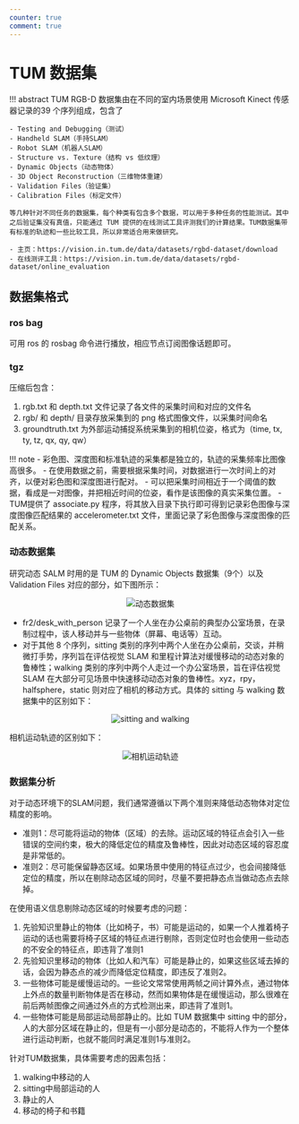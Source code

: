 ```yaml
---
counter: true
comment: true
---
```


# TUM 数据集

!!! abstract
    TUM RGB-D 数据集由在不同的室内场景使用 Microsoft Kinect 传感器记录的39 个序列组成，包含了 
    
    - Testing and Debugging（测试）
    - Handheld SLAM（手持SLAM）
    - Robot SLAM（机器人SLAM）
    - Structure vs. Texture（结构 vs 低纹理）
    - Dynamic Objects（动态物体）
    - 3D Object Reconstruction（三维物体重建）
    - Validation Files（验证集）
    - Calibration Files（标定文件）

    等几种针对不同任务的数据集，每个种类有包含多个数据，可以用于多种任务的性能测试。其中之后验证集没有真值，只能通过 TUM 提供的在线测试工具评测我们的计算结果。TUM数据集带有标准的轨迹和一些比较工具，所以非常适合用来做研究。

    - 主页：https://vision.in.tum.de/data/datasets/rgbd-dataset/download
    - 在线测评工具：https://vision.in.tum.de/data/datasets/rgbd-dataset/online_evaluation


## 数据集格式

### ros bag

可用 ros 的 rosbag 命令进行播放，相应节点订阅图像话题即可。

### tgz

压缩后包含：

1. rgb.txt 和 depth.txt 文件记录了各文件的采集时间和对应的文件名
2. rgb/ 和 depth/ 目录存放采集到的 png 格式图像文件，以采集时间命名
3. groundtruth.txt 为外部运动捕捉系统采集到的相机位姿，格式为（time, tx, ty, tz, qx, qy, qw）

!!! note
    - 彩色图、深度图和标准轨迹的采集都是独立的，轨迹的采集频率比图像高很多。
    - 在使用数据之前，需要根据采集时间，对数据进行一次时间上的对齐，以便对彩色图和深度图进行配对。
    - 可以把采集时间相近于一个阈值的数据，看成是一对图像，并把相近时间的位姿，看作是该图像的真实采集位置。
    - TUM提供了 associate.py 程序，将其放入目录下执行即可得到记录彩色图像与深度图像匹配结果的 accelerometer.txt 文件，里面记录了彩色图像与深度图像的匹配关系。

### 动态数据集

研究动态 SALM 时用的是 TUM 的 Dynamic Objects 数据集（9个）以及 Validation Files 对应的部分，如下图所示：

<center><img src="https://cdn.jujimeizuo.cn/note/cv/dataset/dynadataset.png" alt="动态数据集"></center>

- fr2/desk_with_person 记录了一个人坐在办公桌前的典型办公室场景，在录制过程中，该人移动并与一些物体（屏幕、电话等）互动。
- 对于其他 8 个序列，sitting 类别的序列中两个人坐在办公桌前，交谈，并稍微打手势，序列旨在评估视觉 SLAM 和里程计算法对缓慢移动的动态对象的鲁棒性；walking 类别的序列中两个人走过一个办公室场景，旨在评估视觉 SLAM 在大部分可见场景中快速移动动态对象的鲁棒性。xyz，rpy，halfsphere，static 则对应了相机的移动方式。具体的 sitting 与 walking 数据集中的区别如下：

<center><img src="https://cdn.jujimeizuo.cn/note/cv/dataset/sitting_and_walking.png" alt="sitting and walking"></center>

相机运动轨迹的区别如下：

<center><img src="https://cdn.jujimeizuo.cn/note/cv/dataset/camera_track.png" alt="相机运动轨迹"></center>


### 数据集分析

对于动态环境下的SLAM问题，我们通常遵循以下两个准则来降低动态物体对定位精度的影响。

- 准则1：尽可能将运动的物体（区域）的去除。运动区域的特征点会引入一些错误的空间约束，极大的降低定位的精度及鲁棒性，因此对动态区域的容忍度是非常低的。
- 准则2：尽可能保留静态区域。如果场景中使用的特征点过少，也会间接降低定位的精度，所以在剔除动态区域的同时，尽量不要把静态点当做动态点去除掉。

在使用语义信息剔除动态区域的时候要考虑的问题：

1. 先验知识里静止的物体（比如椅子，书）可能是运动的，如果一个人推着椅子运动的话也需要将椅子区域的特征点进行剔除，否则定位时也会使用一些动态的不安全的特征点，即违背了准则1
2. 先验知识里移动的物体（比如人和汽车）可能是静止的，如果这些区域去掉的话，会因为静态点的减少而降低定位精度，即违反了准则2。
3. 一些物体可能是缓慢运动的。一些论文常常使用两帧之间计算外点，通过物体上外点的数量判断物体是否在移动，然而如果物体是在缓慢运动，那么很难在前后两帧图像之间通过外点的方式检测出来，即违背了准则1。
4. 一些物体可能是局部运动局部静止的。比如 TUM 数据集中 sitting 中的部分，人的大部分区域在静止的，但是有一小部分是动态的，不能将人作为一个整体进行运动判断，也就不能同时满足准则1与准则2。

针对TUM数据集，具体需要考虑的因素包括：

1. walking中移动的人
2. sitting中局部运动的人
3. 静止的人
4. 移动的椅子和书籍

